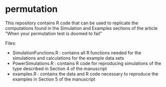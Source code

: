 # permutation
This repository contains R code that can be used to replicate the computations found in the Simulation and Examples sections of the article "When your permutation test is doomed to fail"
 
Files:
- SimulationFunctions.R : contains all R functions needed for the simulations and calculations for the example data sets
- PowerSimulations.R : contains R code for reproducing simulations of the type described in Section 4 of the manuscript
- examples.R : contains the data and R code necessary to reproduce the examples in Section 5 of the manuscript
